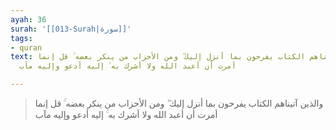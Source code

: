 ```yaml
---
ayah: 36
surah: '[[013-Surah|سورة]]'
tags:
- quran
text: والذين آتيناهم الكتاب يفرحون بما أنزل إليك ۖ ومن الأحزاب من ينكر بعضه ۚ قل إنما
  أمرت أن أعبد الله ولا أشرك به ۚ إليه أدعو وإليه مآب

---
```

> والذين آتيناهم الكتاب يفرحون بما أنزل إليك ۖ ومن الأحزاب من ينكر بعضه ۚ قل إنما أمرت أن أعبد الله ولا أشرك به ۚ إليه أدعو وإليه مآب
